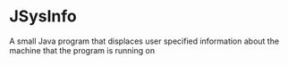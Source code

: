 JSysInfo
========

A small Java program that displaces user specified information about the machine that the program is running on
